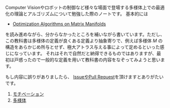 Computer Visionやロボットの制御など様々な場面で登場する多様体上での最適化の理論とアルゴリズムについて勉強した際のノートです。
基本的には

- [Optimization Algorithms on Matrix Manifolds](https://press.princeton.edu/absil)

を読み進めながら、分からなかったところを補いながら書いています。ただし、この教科書は多様体の定義が良くある定義より抽象寄りで、例えば多様体 $M$ の構造をあらかじめ所与とせず、極大アトラス与える事によって定めるといった感じになっています。
それはそれで自然だと納得できるものではありますが、最初は戸惑ったので一般的な定義を用いて教科書の内容をなぞってみようと思います。

もし内容に誤りがありましたら、 [IssueやPull Request](https://github.com/nineties/manifold-optimization)を頂けますとありがたいです。




1. [モチベーション](motivation)
2. [多様体](manifold)
